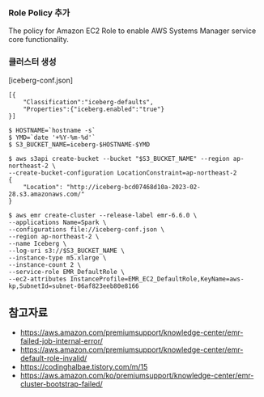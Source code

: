 ### Role Policy 추가 ###

The policy for Amazon EC2 Role to enable AWS Systems Manager service core functionality.



### 클러스터 생성 ###
[iceberg-conf.json]
```
[{
    "Classification":"iceberg-defaults",
    "Properties":{"iceberg.enabled":"true"}
}]
```

```
$ HOSTNAME=`hostname -s`
$ YMD=`date '+%Y-%m-%d'`
$ S3_BUCKET_NAME=iceberg-$HOSTNAME-$YMD

$ aws s3api create-bucket --bucket "$S3_BUCKET_NAME" --region ap-northeast-2 \
--create-bucket-configuration LocationConstraint=ap-northeast-2
{
    "Location": "http://iceberg-bcd07468d10a-2023-02-28.s3.amazonaws.com/"
}

$ aws emr create-cluster --release-label emr-6.6.0 \
--applications Name=Spark \
--configurations file://iceberg-conf.json \
--region ap-northeast-2 \
--name Iceberg \
--log-uri s3://$S3_BUCKET_NAME \
--instance-type m5.xlarge \
--instance-count 2 \
--service-role EMR_DefaultRole \
--ec2-attributes InstanceProfile=EMR_EC2_DefaultRole,KeyName=aws-kp,SubnetId=subnet-06af823eeb80e8166
```



## 참고자료 ##
* https://aws.amazon.com/premiumsupport/knowledge-center/emr-failed-job-internal-error/
* https://aws.amazon.com/premiumsupport/knowledge-center/emr-default-role-invalid/
* https://codinghalbae.tistory.com/m/15
* https://aws.amazon.com/ko/premiumsupport/knowledge-center/emr-cluster-bootstrap-failed/
